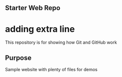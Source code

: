## Starter Web Repo
# adding extra line
This repository is for showing how Git and GitHub work

## Purpose

Sample website with plenty of files for demos
